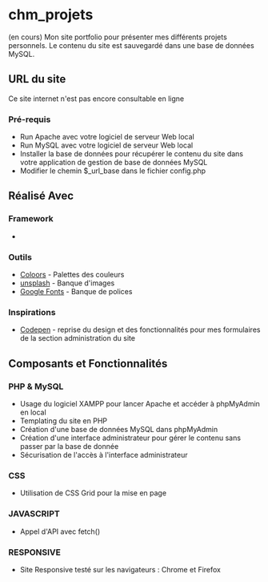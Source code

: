 # chm_projets

(en cours)
Mon site portfolio pour présenter mes différents projets personnels. Le contenu du site est sauvegardé dans une base de données MySQL.

## URL du site

Ce site internet n'est pas encore consultable en ligne

### Pré-requis

* Run Apache avec votre logiciel de serveur Web local
* Run MySQL avec votre logiciel de serveur Web local 
* Installer la base de données pour récupérer le contenu du site dans votre application de gestion de base de données MySQL
* Modifier le chemin $_url_base dans le fichier config.php


## Réalisé Avec 

### Framework

* 

### Outils

* [Coloors](https://coolors.co/) - Palettes des couleurs
* [unsplash](https://unsplash.com/) - Banque d'images
* [Google Fonts](https://fonts.google.com/) - Banque de polices

### Inspirations

* [Codepen](https://codepen.io/abergin/pen/ihlDf) - reprise du design et des fonctionnalités pour mes formulaires de la section administration du site

## Composants et Fonctionnalités

### PHP & MySQL
* Usage du logiciel XAMPP pour lancer Apache et accéder à phpMyAdmin en local
* Templating du site en PHP
* Création d'une base de données MySQL dans phpMyAdmin
* Création d'une interface administrateur pour gérer le contenu sans passer par la base de donnée
* Sécurisation de l'accès à l'interface administrateur

### CSS
* Utilisation de CSS Grid pour la mise en page 

### JAVASCRIPT

* Appel d'API avec fetch()

### RESPONSIVE
* Site Responsive testé sur les navigateurs : Chrome et Firefox

